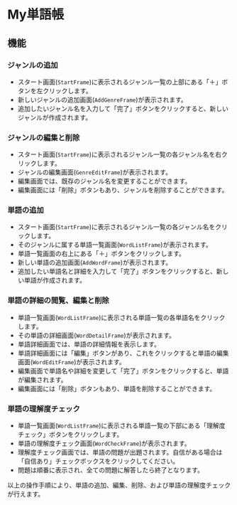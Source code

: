 # My単語帳

## 機能

### ジャンルの追加
- スタート画面(`StartFrame`)に表示されるジャンル一覧の上部にある「＋」ボタンを左クリックします。
- 新しいジャンルの追加画面(`AddGenreFrame`)が表示されます。
- 追加したいジャンル名を入力して「完了」ボタンをクリックすると、新しいジャンルが作成されます。

### ジャンルの編集と削除
- スタート画面(`StartFrame`)に表示されるジャンル一覧の各ジャンル名を右クリックします。
- ジャンルの編集画面(`GenreEditFrame`)が表示されます。
- 編集画面では、既存のジャンル名を変更することができます。
- 編集画面には「削除」ボタンもあり、ジャンルを削除することができます。

### 単語の追加
- スタート画面(`StartFrame`)に表示されるジャンル一覧の各ジャンル名をクリックします。
- そのジャンルに属する単語一覧画面(`WordListFrame`)が表示されます。
- 単語一覧画面の右上にある「＋」ボタンをクリックします。
- 新しい単語の追加画面(`AddWordFrame`)が表示されます。
- 追加したい単語名と詳細を入力して「完了」ボタンをクリックすると、新しい単語が作成されます。

### 単語の詳細の閲覧、編集と削除
- 単語一覧画面(`WordListFrame`)に表示される単語一覧の各単語名をクリックします。
- その単語の詳細画面(`WordDetailFrame`)が表示されます。
- 単語詳細画面では、単語の詳細情報を表示します。
- 単語詳細画面には「編集」ボタンがあり、これをクリックすると単語の編集画面(`WordEditFrame`)が表示されます。
- 編集画面で単語名や詳細を変更して「完了」ボタンをクリックすると、単語が編集されます。
- 編集画面には「削除」ボタンもあり、単語を削除することができます。

### 単語の理解度チェック
- 単語一覧画面(`WordListFrame`)に表示される単語一覧の下部にある「理解度チェック」ボタンをクリックします。
- 単語の理解度チェック画面(`WordCheckFrame`)が表示されます。
- 理解度チェック画面では、単語の問題が出題されます。自信がある場合は「自信あり」チェックボックスをクリックしてください。
- 問題は順番に表示され、全ての問題に解答したら終了となります。

以上の操作手順により、単語の追加、編集、削除、および単語の理解度チェックが行えます。
